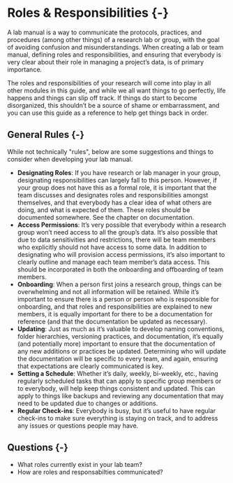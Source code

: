 # Roles & Responsibilities {-}

A lab manual is a way to communicate the protocols, practices, and procedures (among other things) of a research lab or group, with the goal of avoiding confusion and misunderstandings.  When creating a lab or team manual, defining roles and responsibilities, and ensuring that everybody is very clear about their role in managing a project’s data, is of primary importance.

The roles and responsibilities of your research will come into play in all other modules in this guide, and while we all want things to go perfectly, life happens and things can slip off track.  If things do start to become disorganized, this shouldn’t be a source of shame or embarrassment, and you can use this guide as a reference to help get things back in order.  

## General Rules {-}

While not technically "rules", below are some suggestions and things to consider when developing your lab manual.

* **Designating Roles**: If you have research or lab manager in your group, designating responsibilities can largely fall to this person.  However, if your group does not have this as a formal role, it is important that the team discusses and designates roles and responsibilities amongst themselves, and that everybody has a clear idea of what others are doing, and what is expected of them. These roles should be documented somewhere. See the chapter on documentation.
* **Access Permissions**: It’s very possible that everybody within a research group won’t need access to all the group’s data.  It’s also possible that due to data sensitivities and restrictions, there will be team members who explicitly should not have access to some data.  In addition to designating who will provision access permissions, it’s also important to clearly outline and manage each team member’s data access.  This should be incorporated in both the onboarding and offboarding of team members.
* **Onboarding**: When a person first joins a research group, things can be overwhelming and not all information will be retained.  While it’s important to ensure there is a person or person who is responsible for onboarding, and that roles and responsibilities are explained to new members, it is equally important for there to be a documentation for reference (and that the documentation be updated as necessary).
* **Updating**: Just as much as it’s valuable to develop naming conventions, folder hierarchies, versioning practices, and documentation, it’s equally (and potentially more) important to ensure that the documentation of any new additions or practices be updated.  Determining who will update the documentation will be specific to every team, and again, ensuring that expectations are clearly communicated is key. 
*  **Setting a Schedule**: Whether it’s daily, weekly, bi-weekly, etc., having regularly scheduled tasks that can apply to specific group members or to everybody, will help keep things consistent and updated.  This can apply to things like backups and reviewing any documentation that may need to be updated due to changes or additions. 
*  **Regular Check-ins**: Everybody is busy, but it’s useful to have regular check-ins to make sure everything is staying on track, and to address any issues or questions people may have.

## Questions {-}

* What roles currently exist in your lab team?
* How are roles and responsabilties communicated?


